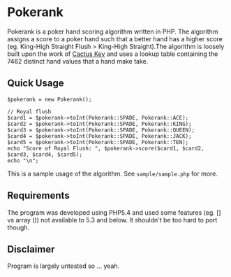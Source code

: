 Pokerank
========

Pokerank is a poker hand scoring algorithm written in PHP. The algorithm assigns a score to a poker hand such that a better hand has a higher score (eg. King-High Straight Flush > King-High Straight).The algorithm is loosely built upon the work of [Cactus Kev](http://www.suffecool.net/poker/evaluator.html) and uses a lookup table containing the 7462 distinct hand values that a hand make take.



Quick Usage
-----------

    $pokerank = new Pokerank();

    // Royal flush
    $card1 = $pokerank->toInt(Pokerank::SPADE, Pokerank::ACE);
    $card2 = $pokerank->toInt(Pokerank::SPADE, Pokerank::KING);
    $card3 = $pokerank->toInt(Pokerank::SPADE, Pokerank::QUEEN);
    $card4 = $pokerank->toInt(Pokerank::SPADE, Pokerank::JACK);
    $card5 = $pokerank->toInt(Pokerank::SPADE, Pokerank::TEN);
    echo "Score of Royal Flush: ", $pokerank->score($card1, $card2, $card3, $card4, $card5);
    echo "\n";

This is a sample usage of the algorithm. See `sample/sample.php` for more. 



Requirements
------------

The program was developed using PHP5.4 and used some features (eg. [] vs array ()) not available to 5.3 and below. It shouldn't be too hard to port though.



Disclaimer
----------

Program is largely untested so ... yeah.
